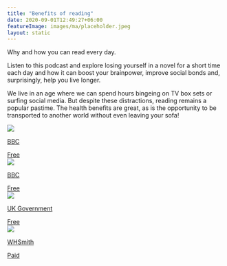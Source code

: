 ```yaml
---
title: "Benefits of reading"
date: 2020-09-01T12:49:27+06:00
featureImage: images/ma/placeholder.jpeg
layout: static
---
```


Why and how you can read every day.

Listen to this podcast and explore losing yourself in a novel for a short time each day and how it can boost your brainpower, improve social bonds and, surprisingly, help you live longer.

We live in an age where we can spend hours bingeing on TV box sets or surfing social media. But despite these distractions, reading remains a popular pastime. The health benefits are great, as is the opportunity to be transported to another world without even leaving your sofa!

<a class="ma-link" href="https://www.bbc.co.uk/programmes/m00187ws"><div class="ma-card ma-card-Learning"><div class="ma-icon"><img src ="/images/icon-check.png"/></div><div class="ma-name"><p>BBC</p></div><div class="ma-paid-text"><span>Free</span></div></div></a><a class="ma-link" href="https://www.bbc.co.uk/teach/skillswise"><div class="ma-card ma-card-Learning"><div class="ma-icon"><img src ="/images/icon-check.png"/></div><div class="ma-name"><p>BBC</p></div><div class="ma-paid-text"><span>Free</span></div></div></a><a class="ma-link" href="https://www.gov.uk/local-library-services"><div class="ma-card ma-card-Learning"><div class="ma-icon"><img src ="/images/icon-check.png"/></div><div class="ma-name"><p>UK Government</p></div><div class="ma-paid-text"><span>Free</span></div></div></a><a class="ma-link" href="https://www.awin1.com/cread.php?awinmid=3017&awinaffid=1198638&ued=https%3A%2F%2Fwww.whsmith.co.uk%2F"><div class="ma-card ma-card-Learning"><div class="ma-icon"><img src ="/images/icon-pound.png"/></div><div class="ma-name"><p>WHSmith</p></div><div class="ma-paid-text"><span>Paid</span></div></div></a>  

<br/><br/>






